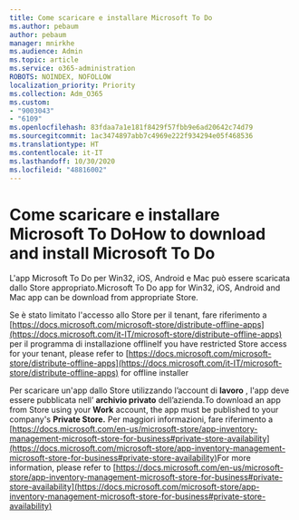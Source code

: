 ```yaml
---
title: Come scaricare e installare Microsoft To Do
ms.author: pebaum
author: pebaum
manager: mnirkhe
ms.audience: Admin
ms.topic: article
ms.service: o365-administration
ROBOTS: NOINDEX, NOFOLLOW
localization_priority: Priority
ms.collection: Adm_O365
ms.custom:
- "9003043"
- "6109"
ms.openlocfilehash: 83fdaa7a1e181f8429f57fbb9e6ad20642c74d79
ms.sourcegitcommit: 1ac3474897abb7c4969e222f934294e05f468536
ms.translationtype: HT
ms.contentlocale: it-IT
ms.lasthandoff: 10/30/2020
ms.locfileid: "48816002"
---
```

# <a name="how-to-download-and-install-microsoft-to-do"></a><span data-ttu-id="d4edc-102">Come scaricare e installare Microsoft To Do</span><span class="sxs-lookup"><span data-stu-id="d4edc-102">How to download and install Microsoft To Do</span></span>

<span data-ttu-id="d4edc-103">L'app Microsoft To Do per Win32, iOS, Android e Mac può essere scaricata dallo Store appropriato.</span><span class="sxs-lookup"><span data-stu-id="d4edc-103">Microsoft To Do app for Win32, iOS, Android and Mac app can be download from appropriate Store.</span></span>

<span data-ttu-id="d4edc-104">Se è stato limitato l'accesso allo Store per il tenant, fare riferimento a [https://docs.microsoft.com/microsoft-store/distribute-offline-apps](https://docs.microsoft.com/it-IT/microsoft-store/distribute-offline-apps) per il programma di installazione offline</span><span class="sxs-lookup"><span data-stu-id="d4edc-104">If you have restricted Store access for your tenant, please refer to [https://docs.microsoft.com/microsoft-store/distribute-offline-apps](https://docs.microsoft.com/it-IT/microsoft-store/distribute-offline-apps) for offline installer</span></span>

<span data-ttu-id="d4edc-105">Per scaricare un'app dallo Store utilizzando l’account di **lavoro** , l'app deve essere pubblicata nell’ **archivio privato** dell’azienda.</span><span class="sxs-lookup"><span data-stu-id="d4edc-105">To download an app from Store using your **Work** account, the app must be published to your company's **Private Store.**</span></span> <span data-ttu-id="d4edc-106">Per maggiori informazioni, fare riferimento a [https://docs.microsoft.com/en-us/microsoft-store/app-inventory-management-microsoft-store-for-business#private-store-availability](https://docs.microsoft.com/microsoft-store/app-inventory-management-microsoft-store-for-business#private-store-availability)</span><span class="sxs-lookup"><span data-stu-id="d4edc-106">For more information, please refer to [https://docs.microsoft.com/en-us/microsoft-store/app-inventory-management-microsoft-store-for-business#private-store-availability](https://docs.microsoft.com/microsoft-store/app-inventory-management-microsoft-store-for-business#private-store-availability)</span></span>